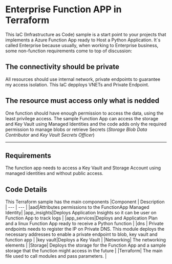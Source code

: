 # Enterprise Function APP in Terraform
This IaC (Infrastructure as Code) sample is a start point to your projects that implements a Azure Function App ready to Host a Python Application. It´s called Enterprise because usually, when working to Enterprise business, some non-function requirements come to top of discussion:

## The connectivity should be private

All resources should use internal network, private endpoints to guarantee my access isolation. This IaC depploys VNETs and Private Endpoint. 

## The resource must access only what is nedded

One function should have enough permission to access the data, using the least privilege access. The sample Function App can access the storage and Key Vault using Managed Identities and the code adds only the required permission to manage blobs or retrieve Secrets (*Storage Blob Data Contributor* and *Key Vault Secrets Officer*)

----------------

## Requirements

The function app needs to access a Key Vault and Storage Account using managed identities and without public access.


## Code Details

This Terraform sample has the main components
|Component | Description  | 
--- | --- | 
|aad|Attributes permissions to the FunctionApp Managed Identity|
|app_insights|Deploys Application Insights so it can be user on Function App to track logs |
|app_services|Deploys and Application Plan and a linux Function App ready to receive a Python function |
|dns | Private endpoints needs to register the IP on Private DNS. This module deploys the necessary addresses to enable a private endpoint to blob, key vault and function app |
|key vault|Deploys a Key Vault |
|Networking| The networking elements |
|Storage| Deploys the storage for the Function App and a sample storage that the function might access in the future |
|Terraform| The main file used to call modules and pass parameters. |
